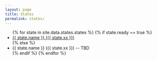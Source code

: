 ```yaml
---
layout: page
title: States
permalink: states/
---
```


<!-- A placeholder state picker -->

<ul>
{% for state in site.data.states.states %}
  {% if state.ready == true %}
    <li><a href="{{ site.baseurl }}/states/{{ state.xx }}">{{ state.name }} ({{ state.xx }})</a></li>
  {% else %}
    <li>{{ state.name }} ({{ state.xx }}) -- TBD</li>
  {% endif %}
{% endfor %}
</ul>